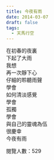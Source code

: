 ```yaml
---
title: 今夜有雨
date: 2014-03-07
draft: false
tags:
  - 天馬行空
---
```

在初春的夜裏  
下起了大雨  
我想  
再一次靜下心  
仔細的聆聽雨聲  
學會  
如何清淡感覺  
學會  
孤獨  
學會  
與自己的靈魂為伍  
很慶幸  
今夜有雨  


閱覽人數：529